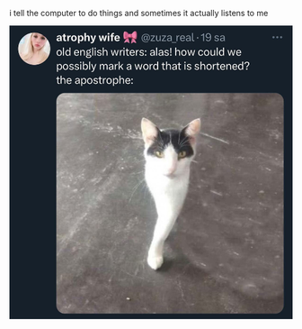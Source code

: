 i tell the computer to do things and sometimes it actually listens to me
<!--START_SECTION:update_image-->
<img src=https://raw.githubusercontent.com/sneakykestrel/sneakykestrel/main/.github/images/the_apostrophe.png height="" width="" align=left alt=kitty />
<!--END_SECTION:update_image-->

